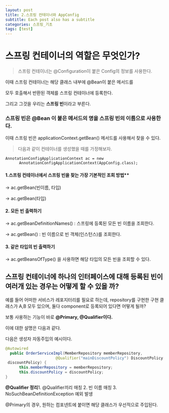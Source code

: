 ```yaml
---
layout: post
title: 2.스프링 컨테이너와 AppConfig
subtitle: Each post also has a subtitle
categories: 스프링_기초
tags: [test]
---
```



# 스프링 컨테이너의 역할은 무엇인가?


> 스프링 컨테이너는 @Configuration이 붙은 Config의 정보를 사용한다.



이때 스프링 컨테이너는 해당 클래스 내부에 @Bean이 붙은 메서드를

모두 호출해서 반환된 객체를 스프링 컨테이너에 등록한다.

그리고 그것을 우리는 **스프링 빈**이라고 부른다.





### 스프링 빈은 @Bean 이 붙은 메서드의 명을 스프링 빈의 이름으로 사용한다.


이때 스프링 빈은 applicationContext.getBean() 메서드를 사용해서 찾을 수 있다.



> 다음과 같이 컨테이너를 생성했을 때를 가정해보자.
```
AnnotationConfigApplicationContext ac = new
	  AnnotationConfigApplicationContext(AppConfig.class);
```



#### 1.스프링 컨테이너에서 스프링 빈을 찾는 가장 기본적인 조회 방법**


→ ac.getBean(빈이름, 타입)

→ ac.getBean(타입)

#### 2. 모든 빈 출력하기


→ ac.getBeanDefinitionNames() : 스프링에 등록된 모든 빈 이름을 조회한다.

→ ac.getBean() : 빈 이름으로 빈 객체(인스턴스)를 조회한다.

#### 3. 같은 타입의 빈 출력하기

→ ac.getBeansOfType() 을 사용하면 해당 타입의 모든 빈을 조회할 수 있다.





## 스프링 컨테이너에 하나의 인터페이스에 대해 등록된 빈이 여러개 있는 경우는 어떻게 할 수 있을 까?

예를 들어 어떠한 서비스가 레포지터리를 필요로 하는데, repository를 구현한 구현 클래스가 A,B 모두 있으며, 둘다 component로 등록되어 있다면 어떻게 될까?

보통 사용하는 기능이 바로 **@Primary, @Qualifier이다.**

이에 대한 설명은 다음과 같다.

다음은 생성자 자동주입의 예시이다.

```java
@Autowired
  public OrderServiceImpl(MemberRepository memberRepository,
                      @Qualifier("mainDiscountPolicy") DiscountPolicy
 discountPolicy) {
      this.memberRepository = memberRepository;
      this.discountPolicy = discountPolicy;
}
```

**@Qualifier 정리**1. @Qualifier끼리 매칭
2. 빈 이름 매칭
3. NoSuchBeanDefinitionException 예외 발생

@Primary의 경우, 원하는 컴포넨트에 붙이면 해당 클래스가 우선적으로 주입된다.